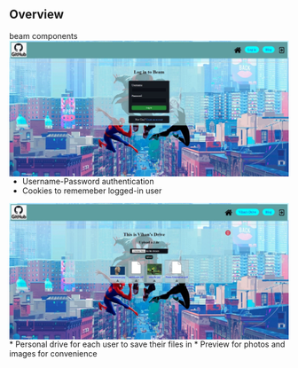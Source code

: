 ## Overview
beam components
<img align=right src=Picture1.jpg>
* Username-Password authentication
* Cookies to rememeber logged-in user
<img align=right src=Picture2.jpg>
* Personal drive for each user to save their files in
* Preview for photos and images for convenience
